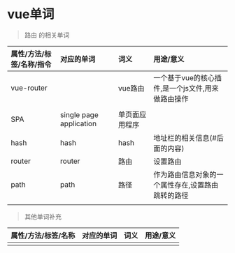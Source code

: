 # vue单词

> 路由 的相关单词

| 属性/方法/标签/名称/指令 | 对应的单词 | 词义 | 用途/意义 |
| :--- | :--- | :--- | :--- |
| vue-router |  | vue路由 | 一个基于vue的核心插件,是一个js文件,用来做路由操作 |
|  |  |  |  |
| SPA | single  page   application | 单页面应用程序 |  |
| hash | hash | hash | 地址栏的相关信息\(\#后面的内容\) |
| router | router | 路由 | 设置路由 |
| path | path | 路径 | 作为路由信息对象的一个属性存在,设置路由跳转的路径 |
|  |  |  |  |

> 其他单词补充

| 属性/方法/标签/名称 | 对应的单词 | 词义 | 用途/意义 |
| :--- | :--- | :--- | :--- |
|  |  |  |  |



